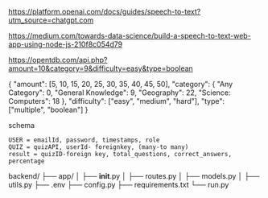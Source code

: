 
https://platform.openai.com/docs/guides/speech-to-text?utm_source=chatgpt.com

https://medium.com/towards-data-science/build-a-speech-to-text-web-app-using-node-js-210f8c054d79

https://opentdb.com/api.php?amount=10&category=9&difficulty=easy&type=boolean

{
  "amount": [5, 10, 15, 20, 25, 30, 35, 40, 45, 50],
  "category": {
    "Any Category": 0,
    "General Knowledge": 9,
    "Geography": 22,
    "Science: Computers": 18
  },
  "difficulty": ["easy", "medium", "hard"],
  "type": ["multiple", "boolean"]
}


schema

    USER = emailId, password, timestamps, role
    QUIZ = quizAPI, userId- foreignkey, (many-to many)
    result = quizID-foreign key, total_questions, correct_answers, percentage


backend/
├── app/
│   ├── __init__.py
│   ├── routes.py
│   ├── models.py
│   ├── utils.py
├── .env
├── config.py
├── requirements.txt
└── run.py




